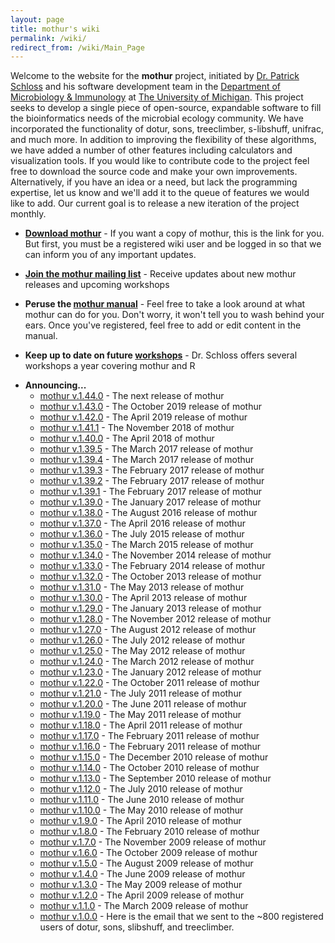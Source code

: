 ```yaml
---
layout: page
title: mothur's wiki
permalink: /wiki/
redirect_from: /wiki/Main_Page
---
```


Welcome to the website for the **mothur** project,
initiated by [Dr. Patrick Schloss](https://www.mothur.org) and his
software development team in the
[Department of Microbiology &
Immunology](https://www.med.umich.edu/microbio/) at [The University of
Michigan](https://www.umich.edu). This project seeks to develop a single
piece of open-source, expandable software to fill the bioinformatics
needs of the microbial ecology community. We have incorporated the
functionality of dotur, sons, treeclimber, s-libshuff, unifrac, and much
more. In addition to improving the flexibility of these algorithms, we
have added a number of other features including calculators and
visualization tools. If you would like to contribute code to the project
feel free to download the source code and make your own improvements.
Alternatively, if you have an idea or a need, but lack the programming
expertise, let us know and we\'ll add it to the queue of features we
would like to add. Our current goal is to release a new iteration of the
project monthly.

-   **[Download mothur](https://github.com/mothur/mothur/releases/latest)** - If you want a
    copy of mothur, this is the link for you. But first, you must be a
    registered wiki user and be logged in so that we can inform you of
    any important updates.

<!-- -->

-   **[Join the mothur mailing
    list](https://groups.io/g/mothur/join)** - Receive updates about new
    mothur releases and upcoming workshops

<!-- -->

-   **Peruse the [mothur manual](mothur_manual)** - Feel free
    to take a look around at what mothur can do for you. Don\'t worry,
    it won\'t tell you to wash behind your ears. Once you\'ve
    registered, feel free to add or edit content in the manual.

<!-- -->

-   **Keep up to date on future [workshops](workshops)** -
    Dr. Schloss offers several workshops a year covering mothur and R

<!-- -->

-   **Announcing\...**
    -   [mothur
        v.1.44.0](https://github.com/mothur/mothur/releases/tag/v1.44.0) -
        The next release of mothur
    -   [mothur
        v.1.43.0](https://github.com/mothur/mothur/releases/tag/v.1.43.0) -
        The October 2019 release of mothur
    -   [mothur
        v.1.42.0](https://github.com/mothur/mothur/releases/tag/v1.42.0) -
        The April 2019 release of mothur
    -   [mothur
        v.1.41.1](https://github.com/mothur/mothur/releases/tag/v.1.41.1) -
        The November 2018 of mothur
    -   [mothur
        v.1.40.0](https://github.com/mothur/mothur/releases/tag/v1.40.0) -
        The April 2018 of mothur
    -   [mothur
        v.1.39.5](https://github.com/mothur/mothur/releases/tag/v1.39.5) -
        The March 2017 release of mothur
    -   [mothur
        v.1.39.4](https://github.com/mothur/mothur/releases/tag/v1.39.4) -
        The March 2017 release of mothur
    -   [mothur
        v.1.39.3](https://github.com/mothur/mothur/releases/tag/v1.39.3) -
        The February 2017 release of mothur
    -   [mothur
        v.1.39.2](https://github.com/mothur/mothur/releases/tag/v1.39.2) -
        The February 2017 release of mothur
    -   [mothur
        v.1.39.1](https://github.com/mothur/mothur/releases/tag/v1.39.1) -
        The February 2017 release of mothur
    -   [mothur
        v.1.39.0](https://github.com/mothur/mothur/releases/tag/v1.39.0) -
        The January 2017 release of mothur
    -   [mothur
        v.1.38.0](https://github.com/mothur/mothur/releases/tag/v1.38.1) -
        The August 2016 release of mothur
    -   [mothur
        v.1.37.0](https://github.com/mothur/mothur/releases/tag/v1.37.0) -
        The April 2016 release of mothur
    -   [mothur v.1.36.0](mothur_v.1.36.0) - The July 2015
        release of mothur
    -   [mothur v.1.35.0](mothur_v.1.35.0) - The March 2015
        release of mothur
    -   [mothur v.1.34.0](mothur_v.1.34.0) - The November
        2014 release of mothur
    -   [mothur v.1.33.0](mothur_v.1.33.0) - The February
        2014 release of mothur
    -   [mothur v.1.32.0](mothur_v.1.32.0) - The October 2013
        release of mothur
    -   [mothur v.1.31.0](mothur_v.1.31.0) - The May 2013
        release of mothur
    -   [mothur v.1.30.0](mothur_v.1.30.0) - The April 2013
        release of mothur
    -   [mothur v.1.29.0](mothur_v.1.29.0) - The January 2013
        release of mothur
    -   [mothur v.1.28.0](mothur_v.1.28.0) - The November
        2012 release of mothur
    -   [mothur v.1.27.0](mothur_v.1.27.0) - The August 2012
        release of mothur
    -   [mothur v.1.26.0](mothur_v.1.26.0) - The July 2012
        release of mothur
    -   [mothur v.1.25.0](mothur_v.1.25.0) - The May 2012
        release of mothur
    -   [mothur v.1.24.0](mothur_v.1.24.0) - The March 2012
        release of mothur
    -   [mothur v.1.23.0](mothur_v.1.23.0) - The January 2012
        release of mothur
    -   [mothur v.1.22.0](mothur_v.1.22.0) - The October 2011
        release of mothur
    -   [mothur v.1.21.0](mothur_v.1.21.0) - The July 2011
        release of mothur
    -   [mothur v.1.20.0](mothur_v.1.20.0) - The June 2011
        release of mothur
    -   [mothur v.1.19.0](mothur_v.1.19.0) - The May 2011
        release of mothur
    -   [mothur v.1.18.0](mothur_v.1.18.0) - The April 2011
        release of mothur
    -   [mothur v.1.17.0](mothur_v.1.17.0) - The February
        2011 release of mothur
    -   [mothur v.1.16.0](mothur_v.1.16.0) - The February
        2011 release of mothur
    -   [mothur v.1.15.0](mothur_v.1.15.0) - The December
        2010 release of mothur
    -   [mothur v.1.14.0](mothur_v.1.14.0) - The October 2010
        release of mothur
    -   [mothur v.1.13.0](mothur_v.1.13.0) - The September
        2010 release of mothur
    -   [mothur v.1.12.0](mothur_v.1.12.0) - The July 2010
        release of mothur
    -   [mothur v.1.11.0](mothur_v.1.11.0) - The June 2010
        release of mothur
    -   [mothur v.1.10.0](mothur_v.1.10.0) - The May 2010
        release of mothur
    -   [mothur v.1.9.0](mothur_v.1.9.0) - The April 2010
        release of mothur
    -   [mothur v.1.8.0](mothur_v.1.8.0) - The February 2010
        release of mothur
    -   [mothur v.1.7.0](mothur_v.1.7.0) - The November 2009
        release of mothur
    -   [mothur v.1.6.0](mothur_v.1.6.0) - The October 2009
        release of mothur
    -   [mothur v.1.5.0](mothur_v.1.5.0) - The August 2009
        release of mothur
    -   [mothur v.1.4.0](mothur_v.1.4.0) - The June 2009
        release of mothur
    -   [mothur v.1.3.0](mothur_v.1.3.0) - The May 2009
        release of mothur
    -   [mothur v.1.2.0](mothur_v.1.2.0) - The April 2009
        release of mothur
    -   [mothur v.1.1.0](mothur_v.1.1.0) - The March 2009
        release of mothur
    -   [mothur v.1.0.0](mothur_v.1.0.0) - Here is the email
        that we sent to the \~800 registered users of dotur, sons,
        slibshuff, and treeclimber.
